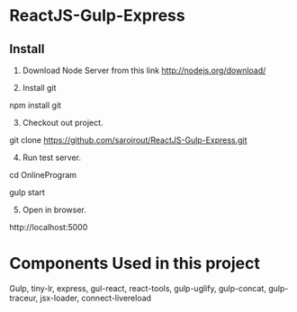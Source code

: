 # ReactJS-Gulp-Express
## Install

1. Download Node Server from this link
http://nodejs.org/download/

2. Install git 

npm install git

3. Checkout out project.

git clone https://github.com/sarojrout/ReactJS-Gulp-Express.git
 
 4. Run test server.
 
 cd OnlineProgram
 
 gulp start
 
 5. Open in browser.

http://localhost:5000


# Components Used in this project

Gulp, tiny-lr, express, gul-react, react-tools, gulp-uglify, gulp-concat, gulp-traceur, jsx-loader, connect-livereload

